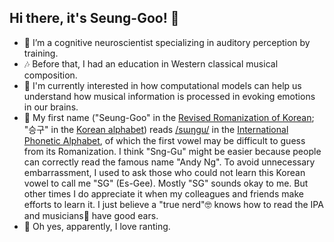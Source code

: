 ## Hi there, it's Seung-Goo! 👋

- 🧠 I’m a cognitive neuroscientist specializing in auditory perception by training.
- 🎶 Before that, I had an education in Western classical musical composition.
- 🤖 I'm currently interested in how computational models can help us understand how musical information is processed in evoking emotions in our brains.
- 📛 My first name ("Seung-Goo" in the [Revised Romanization of Korean](https://en.wikipedia.org/wiki/Revised_Romanization_of_Korean); "승구" in the [Korean alphabet](https://en.wikipedia.org/wiki/Hangul)) reads [/sɯŋgu/](http://ipa-reader.xyz/?text=/s%C9%AF%C5%8B-gu/&voice=Joey) in the [International Phonetic Alphabet](https://en.wikipedia.org/wiki/International_Phonetic_Alphabet), of which the first vowel may be difficult to guess from its Romanization. I think "Sng-Gu" might be easier because people can correctly read the famous name "Andy Ng". To avoid unnecessary embarrassment, I used to ask those who could not learn this Korean vowel to call me "SG" (Es-Gee). Mostly "SG" sounds okay to me. But other times I do appreciate it when my colleagues and friends make efforts to learn it. I just believe a "true nerd"🤓 knows how to read the IPA and musicians🎹 have good ears.
- 🤬 Oh yes, apparently, I love ranting.

<!--
**seunggookim/seunggookim** is a ✨ _special_ ✨ repository because its `README.md` (this file) appears on your GitHub profile.

Here are some ideas to get you started:

- 🔭 I’m currently working on ...
- 🌱 I’m currently learning ...
- 👯 I’m looking to collaborate on ...
- 🤔 I’m looking for help with ...
- 💬 Ask me about ...
- 📫 How to reach me: ...
- 😄 Pronouns: ...
- ⚡ Fun fact: ...
-->
